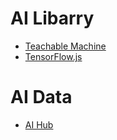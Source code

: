 # AI Libarry
- [Teachable Machine](https://teachablemachine.withgoogle.com/)
- [TensorFlow.js](https://www.tensorflow.org/js)

# AI Data
- [AI Hub](https://aihub.or.kr/)




